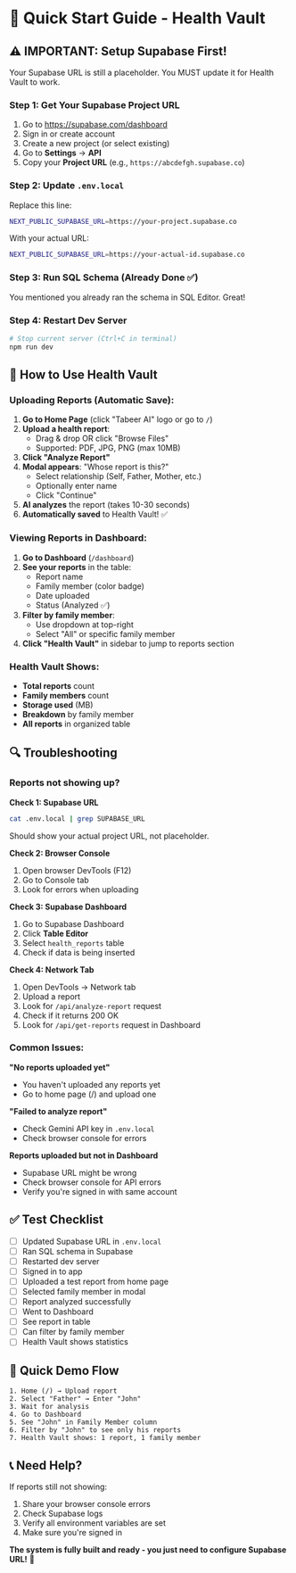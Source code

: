 # 🚀 Quick Start Guide - Health Vault

## ⚠️ IMPORTANT: Setup Supabase First!

Your Supabase URL is still a placeholder. You MUST update it for Health Vault to work.

### Step 1: Get Your Supabase Project URL

1. Go to https://supabase.com/dashboard
2. Sign in or create account
3. Create a new project (or select existing)
4. Go to **Settings** → **API**
5. Copy your **Project URL** (e.g., `https://abcdefgh.supabase.co`)

### Step 2: Update `.env.local`

Replace this line:
```bash
NEXT_PUBLIC_SUPABASE_URL=https://your-project.supabase.co
```

With your actual URL:
```bash
NEXT_PUBLIC_SUPABASE_URL=https://your-actual-id.supabase.co
```

### Step 3: Run SQL Schema (Already Done ✅)

You mentioned you already ran the schema in SQL Editor. Great!

### Step 4: Restart Dev Server

```bash
# Stop current server (Ctrl+C in terminal)
npm run dev
```

## 📝 How to Use Health Vault

### Uploading Reports (Automatic Save):

1. **Go to Home Page** (click "Tabeer AI" logo or go to `/`)
2. **Upload a health report**:
   - Drag & drop OR click "Browse Files"
   - Supported: PDF, JPG, PNG (max 10MB)
3. **Click "Analyze Report"**
4. **Modal appears**: "Whose report is this?"
   - Select relationship (Self, Father, Mother, etc.)
   - Optionally enter name
   - Click "Continue"
5. **AI analyzes** the report (takes 10-30 seconds)
6. **Automatically saved** to Health Vault! ✅

### Viewing Reports in Dashboard:

1. **Go to Dashboard** (`/dashboard`)
2. **See your reports** in the table:
   - Report name
   - Family member (color badge)
   - Date uploaded
   - Status (Analyzed ✅)
3. **Filter by family member**:
   - Use dropdown at top-right
   - Select "All" or specific family member
4. **Click "Health Vault"** in sidebar to jump to reports section

### Health Vault Shows:

- **Total reports** count
- **Family members** count
- **Storage used** (MB)
- **Breakdown** by family member
- **All reports** in organized table

## 🔍 Troubleshooting

### Reports not showing up?

**Check 1: Supabase URL**
```bash
cat .env.local | grep SUPABASE_URL
```
Should show your actual project URL, not placeholder.

**Check 2: Browser Console**
1. Open browser DevTools (F12)
2. Go to Console tab
3. Look for errors when uploading

**Check 3: Supabase Dashboard**
1. Go to Supabase Dashboard
2. Click **Table Editor**
3. Select `health_reports` table
4. Check if data is being inserted

**Check 4: Network Tab**
1. Open DevTools → Network tab
2. Upload a report
3. Look for `/api/analyze-report` request
4. Check if it returns 200 OK
5. Look for `/api/get-reports` request in Dashboard

### Common Issues:

**"No reports uploaded yet"**
- You haven't uploaded any reports yet
- Go to home page (/) and upload one

**"Failed to analyze report"**
- Check Gemini API key in `.env.local`
- Check browser console for errors

**Reports uploaded but not in Dashboard**
- Supabase URL might be wrong
- Check browser console for API errors
- Verify you're signed in with same account

## ✅ Test Checklist

- [ ] Updated Supabase URL in `.env.local`
- [ ] Ran SQL schema in Supabase
- [ ] Restarted dev server
- [ ] Signed in to app
- [ ] Uploaded a test report from home page
- [ ] Selected family member in modal
- [ ] Report analyzed successfully
- [ ] Went to Dashboard
- [ ] See report in table
- [ ] Can filter by family member
- [ ] Health Vault shows statistics

## 🎯 Quick Demo Flow

```
1. Home (/) → Upload report
2. Select "Father" → Enter "John"
3. Wait for analysis
4. Go to Dashboard
5. See "John" in Family Member column
6. Filter by "John" to see only his reports
7. Health Vault shows: 1 report, 1 family member
```

## 📞 Need Help?

If reports still not showing:
1. Share your browser console errors
2. Check Supabase logs
3. Verify all environment variables are set
4. Make sure you're signed in

**The system is fully built and ready - you just need to configure Supabase URL!** 🚀
